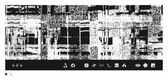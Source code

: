 <img src="./banner.png">
<details><summary> :: </summary>
<!--START_SECTION:waka-->

```
From: 09 August 2024 - To: 19 September 2024

Total Time: 137 hrs 55 mins

Python                     40 hrs 22 mins  ///////------------------   27.13 %
JavaScript                 36 hrs 3 mins   //////-------------------   24.24 %
YAML                       30 hrs 2 mins   /////--------------------   20.19 %
Svelte                     11 hrs 45 mins  //-----------------------   07.90 %
PHP                        11 hrs 21 mins  //-----------------------   07.64 %
```

<!--END_SECTION:waka-->
</details>
